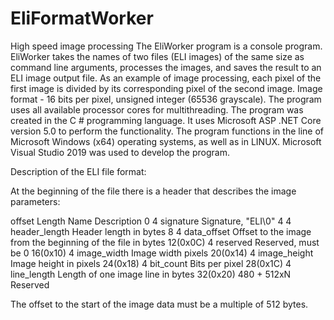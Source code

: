 # EliFormatWorker
High speed image processing
The EliWorker program is a console program. 
EliWorker takes the names of two files (ELI images) of the same size as command line arguments,
processes the images, and saves the result to an ELI image output file.
As an example of image processing, each pixel 
of the first image is divided by its corresponding pixel of the second image.
Image format - 16 bits per pixel, unsigned integer (65536 grayscale). 
The program uses all available processor cores for multithreading.
The program was created in the C # programming language. 
It uses Microsoft ASP .NET Core version 5.0 to perform the functionality. 
The program functions in the line of Microsoft Windows (x64) operating systems, as well as in LINUX.
Microsoft Visual Studio 2019 was used to develop the program.

Description of the ELI file format:

At the beginning of the file there is a header that describes the image parameters:

offset   Length          Name               Description
 0           4            signature          Signature, "ELI\0"
 4           4            header_length      Header length in bytes
 8           4            data_offset        Offset to the image from the beginning of the file in bytes
 12(0x0C)    4            reserved           Reserved, must be 0
 16(0x10)    4            image_width        Image width pixels
 20(0x14)    4            image_height       Image height in pixels
 24(0x18)    4            bit_count          Bits per pixel
 28(0x1C)    4            line_length        Length of one image line in bytes
 32(0x20)    480 + 512xN  Reserved

The offset to the start of the image data must be a multiple of 512 bytes.
